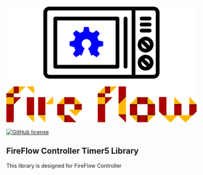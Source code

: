 <p align="center">
<img alt="Logo" src="https://raw.githubusercontent.com/FireFlowController/FireFlow-Oven/master/logo.png" width="600">
</p>

[![GitHub license](https://img.shields.io/aur/license/yaourt.svg)](https://raw.githubusercontent.com/FireDeveloper/FireFlow-Oven/master/LICENSE.md)

<h2><a name="Header">FireFlow Controller Timer5 Library</a></h2>
This library is designed for FireFlow Controller